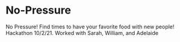 # No-Pressure
No Pressure! Find times to have your favorite food with new people! Hackathon 10/2/21. Worked with Sarah, William, and Adelaide 
